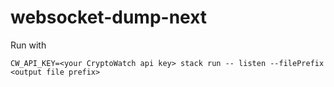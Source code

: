 # websocket-dump-next

Run with

```
CW_API_KEY=<your CryptoWatch api key> stack run -- listen --filePrefix <output file prefix>
```
